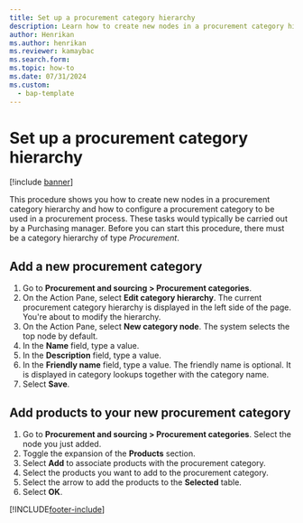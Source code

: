 ```yaml
---
title: Set up a procurement category hierarchy
description: Learn how to create new nodes in a procurement category hierarchy and how to configure a procurement category to be used in a procurement process. 
author: Henrikan
ms.author: henrikan
ms.reviewer: kamaybac
ms.search.form: 
ms.topic: how-to
ms.date: 07/31/2024
ms.custom: 
  - bap-template
---
```


# Set up a procurement category hierarchy

[!include [banner](../../includes/banner.md)]

This procedure shows you how to create new nodes in a procurement category hierarchy and how to configure a procurement category to be used in a procurement process. These tasks would typically be carried out by a Purchasing manager. Before you can start this procedure, there must be a category hierarchy of type *Procurement*.

## Add a new procurement category

1. Go to **Procurement and sourcing > Procurement categories**.
2. On the Action Pane, select **Edit category hierarchy**. The current procurement category hierarchy is displayed in the left side of the page. You're about to modify the hierarchy.  
3. On the Action Pane, select **New category node**. The system selects the top node by default.
4. In the **Name** field, type a value.
5. In the **Description** field, type a value.
6. In the **Friendly name** field, type a value. The friendly name is optional. It is displayed in category lookups together with the category name.  
7. Select **Save**.

## Add products to your new procurement category

1. Go to **Procurement and sourcing > Procurement categories**. Select the node you just added.
2. Toggle the expansion of the **Products** section.
3. Select **Add** to associate products with the procurement category.
4. Select the products you want to add to the procurement category.
5. Select the arrow to add the products to the **Selected** table.
6. Select **OK**.

[!INCLUDE[footer-include](../../../includes/footer-banner.md)]
